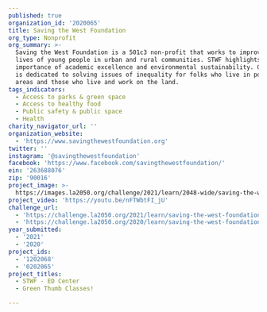 ```yaml
---
published: true
organization_id: '2020065'
title: Saving the West Foundation
org_type: Nonprofit
org_summary: >-
  Saving the West Foundation is a 501c3 non-profit that works to improve the
  lives of young people in urban and rural communities. STWF highlights the
  importance of academic excellence and environmental sustainability. Our work
  is dedicated to solving issues of inequality for folks who live in populated
  areas and those who live and work on the land.
tags_indicators:
  - Access to parks & green space
  - Access to healthy food
  - Public safety & public space
  - Health
charity_navigator_url: ''
organization_website:
  - 'https://www.savingthewestfoundation.org'
twitter: ''
instagram: '@savingthewestfoundation'
facebook: 'https://www.facebook.com/savingthewestfoundation/'
ein: '263688076'
zip: '90016'
project_image: >-
  https://images.la2050.org/challenge/2021/learn/2048-wide/saving-the-west-foundation.jpg
project_video: 'https://youtu.be/nFTWbtFI_jU'
challenge_url:
  - 'https://challenge.la2050.org/2021/learn/saving-the-west-foundation/'
  - 'https://challenge.la2050.org/2020/learn/saving-the-west-foundation/'
year_submitted:
  - '2021'
  - '2020'
project_ids:
  - '1202068'
  - '0202065'
project_titles:
  - STWF - ED Center
  - Green Thumb Classes!

---
```

